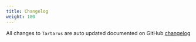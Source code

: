 ```yaml
---
title: Changelog
weight: 100
---
```


All changes to `Tartarus` are  auto updated documented on GitHub [changelog](https://github.com/lara-zeus/tartarus/blob/main/CHANGELOG.md) 
